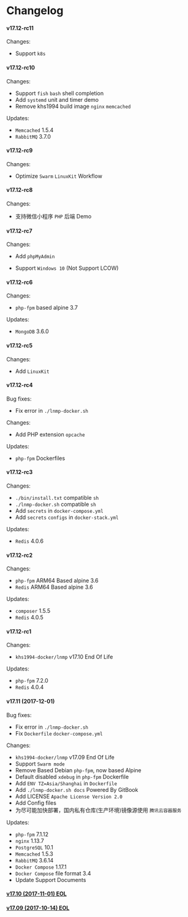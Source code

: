 Changelog
==============

#### v17.12-rc11

Changes:
* Support `k8s`

#### v17.12-rc10

Changes:
* Support `fish` `bash` shell completion
* Add `systemd` unit and timer demo
* Remove khs1994 build image `nginx` `memcached`

Updates:
* `Memcached` 1.5.4
* `RabbitMQ` 3.7.0

#### v17.12-rc9

Changes:
* Optimize `Swarm` `LinuxKit` Workflow

#### v17.12-rc8

Changes:
* 支持微信小程序 `PHP` 后端 Demo

#### v17.12-rc7

Changes:
* Add `phpMyAdmin`

* Support `Windows 10` (Not Support LCOW)

#### v17.12-rc6

Changes:
* `php-fpm` based alpine 3.7

Updates:
* `MongoDB` 3.6.0

#### v17.12-rc5

Changes:
* Add `LinuxKit`

#### v17.12-rc4

Bug fixes:  
* Fix error in `./lnmp-docker.sh`

Changes:
* Add PHP extension `opcache`

Updates:
* `php-fpm` Dockerfiles

#### v17.12-rc3

Changes:
* `./bin/install.txt` compatible `sh`
* `./lnmp-docker.sh` compatible `sh`
* Add `secrets` in `docker-compose.yml`
* Add `secrets` `configs` in `docker-stack.yml`

Updates:
* `Redis` 4.0.6

#### v17.12-rc2

Changes:
* `php-fpm` ARM64 Based alpine 3.6
* `Redis` ARM64 Based alpine 3.6

Updates:
* `composer` 1.5.5
* `Redis` 4.0.5

#### v17.12-rc1

Changes:
* `khs1994-docker/lnmp` v17.10 End Of Life

Updates:
* `php-fpm` 7.2.0
* `Redis` 4.0.4

#### v17.11 (2017-12-01)

Bug fixes:
* Fix error in `./lnmp-docker.sh`
* Fix `Dockerfile` `docker-compose.yml`

Changes:
* `khs1994-docker/lnmp` v17.09 End Of Life
* Support `Swarm mode`
* Remove Based Debian `php-fpm`, now based Alpine
* Default disabled `xdebug` in `php-fpm` Dockerfile
* Add `ENV TZ=Asia/Shanghai` in `Dockerfile`
* Add `./lnmp-docker.sh docs` Powered By GitBook
* Add LICENSE `Apache License Version 2.0`
* Add Config files
* 为尽可能加快部署，国内私有仓库(生产环境)镜像源使用 `腾讯云容器服务`

Updates:
* `php-fpm` 7.1.12
* `nginx` 1.13.7
* `PostgreSQL` 10.1
* `Memcached` 1.5.3
* `RabbitMQ` 3.6.14
* `Docker Compose` 1.17.1
* `Docker Compose` file format 3.4
* Update Support Documents

#### [v17.10 (2017-11-01) EOL](https://github.com/khs1994-docker/lnmp/releases/tag/v17.10)

#### [v17.09 (2017-10-14) EOL](https://github.com/khs1994-docker/lnmp/releases/tag/v17.09)
